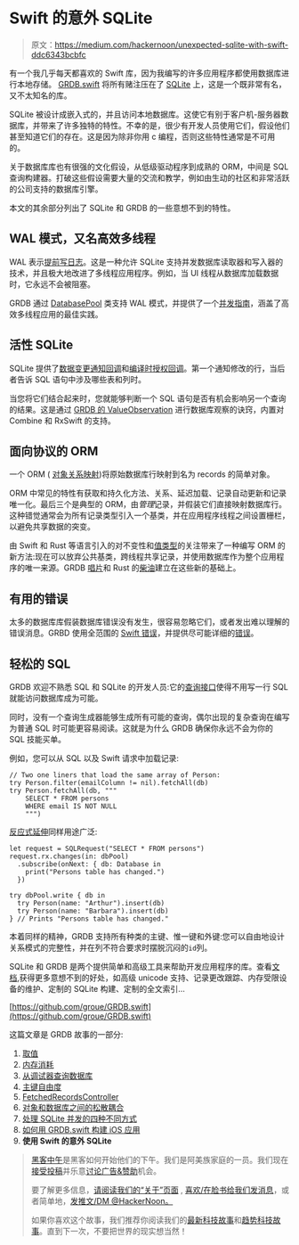 # Swift 的意外 SQLite

> 原文：<https://medium.com/hackernoon/unexpected-sqlite-with-swift-ddc6343bcbfc>

有一个我几乎每天都喜欢的 Swift 库，因为我编写的许多应用程序都使用数据库进行本地存储。 [GRDB.swift](https://github.com/groue/GRDB.swift) 将所有赌注压在了 [SQLite](https://hackernoon.com/tagged/sqlite) 上，这是一个既非常有名，又不太知名的库。

SQLite 被设计成嵌入式的，并且访问本地数据库。这使它有别于客户机-服务器数据库，并带来了许多独特的特性。不幸的是，很少有开发人员使用它们，假设他们甚至知道它们的存在。这是因为除非你用 c 编程，否则这些特性通常是不可用的。

关于数据库库也有很强的文化假设，从低级驱动程序到成熟的 ORM，中间是 SQL 查询构建器。打破这些假设需要大量的交流和教学，例如由生动的社区和非常活跃的公司支持的数据库引擎。

本文的其余部分列出了 SQLite 和 GRDB 的一些意想不到的特性。

## WAL 模式，又名高效多线程

WAL 表示[提前写日志](https://sqlite.org/wal.html)。这是一种允许 SQLite 支持并发数据库读取器和写入器的技术，并且极大地改进了多线程应用程序。例如，当 UI 线程从数据库加载数据时，它永远不会被阻塞。

GRDB 通过 [DatabasePool](https://github.com/groue/GRDB.swift/blob/master/README.md#database-pools) 类支持 WAL 模式，并提供了一个[并发指南](https://github.com/groue/GRDB.swift/blob/master/README.md#concurrency)，涵盖了高效多线程应用的最佳实践。

## 活性 SQLite

SQLite 提供了[数据变更通知回调](https://sqlite.org/c3ref/update_hook.html)和[编译时授权回调](https://sqlite.org/c3ref/set_authorizer.html)。第一个通知修改的行，当后者告诉 SQL 语句中涉及哪些表和列时。

当您将它们结合起来时，您就能够判断一个 SQL 语句是否有机会影响另一个查询的结果。这是通过 [GRDB 的 ValueObservation](https://github.com/groue/GRDB.swift/blob/master/README.md#valueobservation) 进行数据库观察的诀窍，内置对 Combine 和 RxSwift 的支持。

## 面向协议的 ORM

一个 ORM ( [对象关系映射](https://en.wikipedia.org/wiki/Object-relational_mapping))将原始数据库行映射到名为 records 的简单对象。

ORM 中常见的特性有获取和持久化方法、关系、延迟加载、记录自动更新和记录唯一化。最后三个是典型的 ORM，由*管理*记录，并假装它们直接映射数据库行。这种错觉通常会为所有记录类型引入一个基类，并在应用程序线程之间设置栅栏，以避免共享数据的突变。

由 Swift 和 Rust 等语言引入的对不变性和[值类型](https://developer.apple.com/swift/blog/?id=10)的关注带来了一种编写 ORM 的新方法:现在可以放弃公共基类，跨线程共享记录，并使用数据库作为整个应用程序的唯一来源。GRDB [唱片](https://github.com/groue/GRDB.swift/blob/master/README.md#records)和 Rust 的[柴油](https://diesel.rs)建立在这些新的基础上。

## 有用的错误

太多的数据库库假装数据库错误没有发生，很容易忽略它们，或者发出难以理解的错误消息。GRBD 使用全范围的 [Swift 错误](https://github.com/apple/swift/blob/master/docs/ErrorHandlingRationale.rst)，并提供尽可能详细的[错误](https://github.com/groue/GRDB.swift/blob/master/README.md#error-handling)。

## 轻松的 SQL

GRDB 欢迎不熟悉 SQL 和 SQLite 的开发人员:它的[查询接口](https://github.com/groue/GRDB.swift/blob/master/README.md#the-query-interface)使得不用写一行 SQL 就能访问数据库成为可能。

同时，没有一个查询生成器能够生成所有可能的查询，偶尔出现的复杂查询在编写为普通 SQL 时可能更容易阅读。这就是为什么 GRDB 确保你永远不会为你的 SQL 技能买单。

例如，您可以从 SQL 以及 Swift 请求中加载记录:

```
// Two one liners that load the same array of Person:
try Person.filter(emailColumn != nil).fetchAll(db)
try Person.fetchAll(db, """
    SELECT * FROM persons
    WHERE email IS NOT NULL
    """)
```

[反应式延伸](http://github.com/RxSwiftCommunity/RxGRDB)同样用途广泛:

```
let request = SQLRequest("SELECT * FROM persons")
request.rx.changes(in: dbPool)
  .subscribe(onNext: { db: Database in
    print("Persons table has changed.")
  })

try dbPool.write { db in
  try Person(name: "Arthur").insert(db)
  try Person(name: "Barbara").insert(db)
} // Prints "Persons table has changed."
```

本着同样的精神，GRDB 支持所有种类的主键、惟一键和外键:您可以自由地设计关系模式的完整性，并在列不符合要求时摆脱沉闷的`id`列。

SQLite 和 GRDB 是两个提供简单和高级工具来帮助开发应用程序的库。查看[文档](https://github.com/groue/GRDB.swift/blob/master/README.md#documentation),获得更多意想不到的好处，如高级 unicode 支持、记录更改跟踪、内存受限设备的维护、定制的 SQLite 构建、定制的全文索引…

[https://github.com/groue/GRDB.swift](https://github.com/groue/GRDB.swift)

这篇文章是 GRDB 故事的一部分:

1.  [取值](/@gwendal.roue/grdb-stories-993b9d016867)
2.  [内存消耗](/@gwendal.roue/grdb-stories-cae49d47dc21)
3.  [从调试器查询数据库](/@gwendal.roue/grdb-stories-592d03b42384)
4.  [主键自由度](/@gwendal.roue/grdb-stories-8c37a03ef72d)
5.  [FetchedRecordsController](/@gwendal.roue/grdb-stories-1da44bdb53ab)
6.  [对象和数据库之间的松散耦合](/@gwendal.roue/grdb-stories-9bfcfb8b6a88)
7.  [处理 SQLite 并发的四种不同方式](/@gwendal.roue/four-different-ways-to-handle-sqlite-concurrency-db3bcc74d00e)
8.  [如何用 GRDB.swift 构建 iOS 应用](/@gwendal.roue/how-to-build-an-ios-application-with-sqlite-and-grdb-swift-d023a06c29b3)
9.  **使用 Swift 的意外 SQLite**

> [黑客中午](http://bit.ly/Hackernoon)是黑客如何开始他们的下午。我们是阿美族家庭的一员。我们现在[接受投稿](http://bit.ly/hackernoonsubmission)并乐意[讨论广告&赞助](mailto:partners@amipublications.com)机会。
> 
> 要了解更多信息，[请阅读我们的“关于”页面](https://goo.gl/4ofytp) , [喜欢/在脸书给我们发消息](http://bit.ly/HackernoonFB)，或者简单地，[发推文/DM @HackerNoon。](https://goo.gl/k7XYbx)
> 
> 如果你喜欢这个故事，我们推荐你阅读我们的[最新科技故事](http://bit.ly/hackernoonlatestt)和[趋势科技故事](https://hackernoon.com/trending)。直到下一次，不要把世界的现实想当然！